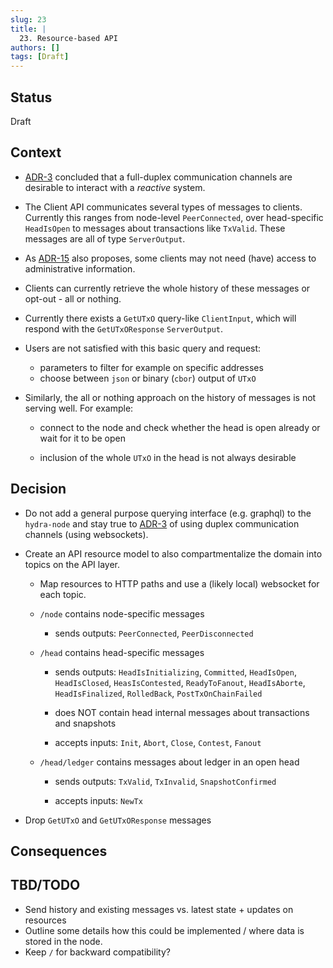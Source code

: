 ```yaml
---
slug: 23
title: |
  23. Resource-based API
authors: []
tags: [Draft]
---
```


## Status

Draft

## Context

- [ADR-3](/adr/3) concluded that a full-duplex communication channels are
  desirable to interact with a _reactive_ system.

- The Client API communicates several types of messages to clients. Currently
  this ranges from node-level `PeerConnected`, over head-specific `HeadIsOpen`
  to messages about transactions like `TxValid`. These messages are all of type
  `ServerOutput`.
- As [ADR-15](/adr/15) also proposes, some clients may not need (have) access to
  administrative information.

- Clients can currently retrieve the whole history of these messages or
  opt-out - all or nothing.

- Currently there exists a `GetUTxO` query-like `ClientInput`, which will
  respond with the `GetUTxOResponse` `ServerOutput`.

- Users are not satisfied with this basic query and request:

  - parameters to filter for example on specific addresses
  - choose between `json` or binary (`cbor`) output of `UTxO`

- Similarly, the all or nothing approach on the history of messages is not
  serving well. For example:

  - connect to the node and check whether the head is open already or wait for
    it to be open

  - inclusion of the whole `UTxO` in the head is not always desirable

## Decision

- Do not add a general purpose querying interface (e.g. graphql) to the
  `hydra-node` and stay true to [ADR-3](/adr/3) of using duplex communication
  channels (using websockets).

- Create an API resource model to also compartmentalize the domain into topics
  on the API layer.

  - Map resources to HTTP paths and use a (likely local) websocket for each
    topic.

  - `/node` contains node-specific messages

    - sends outputs: `PeerConnected`, `PeerDisconnected`

  - `/head` contains head-specific messages

    - sends outputs: `HeadIsInitializing`, `Committed`, `HeadIsOpen`,
      `HeadIsClosed`, `HeasIsContested`, `ReadyToFanout`, `HeadIsAborte`,
      `HeadIsFinalized`, `RolledBack`, `PostTxOnChainFailed`

    - does NOT contain head internal messages about transactions and snapshots

    - accepts inputs: `Init`, `Abort`, `Close`, `Contest`, `Fanout`

  - `/head/ledger` contains messages about ledger in an open head

    - sends outputs: `TxValid`, `TxInvalid`, `SnapshotConfirmed`

    - accepts inputs: `NewTx`

- Drop `GetUTxO` and `GetUTxOResponse` messages

## Consequences

## TBD/TODO

- Send history and existing messages vs. latest state + updates on resources
- Outline some details how this could be implemented / where data is stored in the node.
- Keep `/` for backward compatibility?
